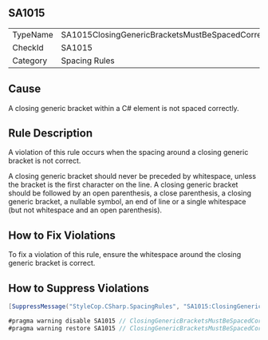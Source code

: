 ﻿## SA1015

<table>
<tr>
  <td>TypeName</td>
  <td>SA1015ClosingGenericBracketsMustBeSpacedCorrectly</td>
</tr>
<tr>
  <td>CheckId</td>
  <td>SA1015</td>
</tr>
<tr>
  <td>Category</td>
  <td>Spacing Rules</td>
</tr>
</table>

## Cause

A closing generic bracket within a C# element is not spaced correctly.

## Rule Description

A violation of this rule occurs when the spacing around a closing generic bracket is not correct.

A closing generic bracket should never be preceded by whitespace, unless the bracket is the first character on the line.
                    A closing generic bracket should be followed by an open parenthesis, a close 
                    parenthesis, a closing generic bracket, a nullable symbol, an end of 
                    line or a single whitespace (but not whitespace and an open parenthesis).

## How to Fix Violations

To fix a violation of this rule, ensure the whitespace around the closing generic bracket 
                    is correct.

## How to Suppress Violations

```csharp
[SuppressMessage("StyleCop.CSharp.SpacingRules", "SA1015:ClosingGenericBracketsMustBeSpacedCorrectly", Justification = "Reviewed.")]
```

```csharp
#pragma warning disable SA1015 // ClosingGenericBracketsMustBeSpacedCorrectly
#pragma warning restore SA1015 // ClosingGenericBracketsMustBeSpacedCorrectly
```
